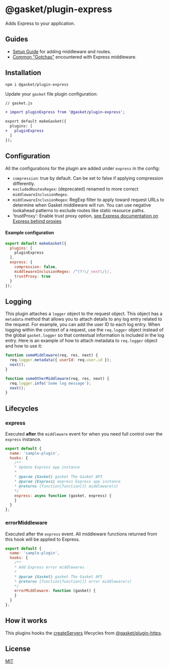# @gasket/plugin-express

Adds Express to your application.

## Guides

- [Setup Guide] for adding middleware and routes.
- [Common "Gotchas"] encountered with Express middleware.

## Installation

```
npm i @gasket/plugin-express
```

Update your `gasket` file plugin configuration:

```diff
// gasket.js

+ import pluginExpress from '@gasket/plugin-express';

export default makeGasket({
  plugins: [
+   pluginExpress
  ]
});
```

## Configuration

All the configurations for the plugin are added under `express` in the config:

- `compression`: true by default. Can be set to false if applying compression
  differently.
- `excludedRoutesRegex`: (deprecated) renamed to more correct `middlewareInclusionRegex`.
- `middlewareInclusionRegex`: RegExp filter to apply toward request URLs to determine when Gasket middleware will run. You can use negative lookahead patterns to exclude routes like static resource paths.
- 'trustProxy': Enable trust proxy option, [see Express documentation on Express behind proxies](https://expressjs.com/en/guide/behind-proxies.html)

#### Example configuration

```js
export default makeGasket({
  plugins: [
    pluginExpress
  ],
  express: {
    compression: false,
    middlewareInclusionRegex: /^(?!\/_next\/)/,
    trustProxy: true
  }
});
```

## Logging

This plugin attaches a `logger` object to the request object. This object has a `metadata` method that allows you to attach details to any log entry related to the request. For example, you can add the user ID to each log entry. When logging within the context of a request, use the `req.logger` object instead of the global `gasket.logger` so that contextual information is included in the log entry. Here is an example of how to attach metadata to  `req.logger` object and how to use it:

```js
function someMiddleware(req, res, next) {
  req.logger.metadata({ userId: req.user.id });
  next();
}

function someOtherMiddleware(req, res, next) {
  req.logger.info('Some log message');
  next();
}
```

## Lifecycles

### express

Executed **after** the `middleware` event for when you need full control over
the `express` instance.

```js
export default {
  name: 'sample-plugin',
  hooks: {
    /**
    * Update Express app instance
    *
    * @param {Gasket} gasket The Gasket API
    * @param {Express} express Express app instance
    * @returns {function|function[]} middleware(s)
    */
    express: async function (gasket, express) {
    }
  }
};
```

### errorMiddleware

Executed after the `express` event. All middleware functions returned from this
hook will be applied to Express.

```js
export default {
  name: 'sample-plugin',
  hooks: {
    /**
    * Add Express error middlewares
    *
    * @param {Gasket} gasket The Gasket API
    * @returns {function|function[]} error middleware(s)
    */
    errorMiddleware: function (gasket) {
    }
  }
};
```

## How it works

This plugins hooks the [createServers] lifecycles from [@gasket/plugin-https].

## License

[MIT](./LICENSE.md)

<!-- LINKS -->

[Setup Guide]:docs/setup.md
[Common "Gotchas"]:docs/gotchas.md

[@gasket/plugin-https]:/packages/gasket-plugin-https/README.md
[createServers]:/packages/gasket-plugin-https/README.md#createservers
